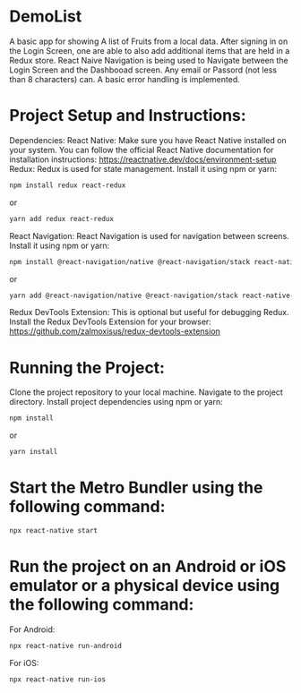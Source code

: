 # DemoList
A basic app for showing A list of Fruits from a local data. After signing in on the Login Screen, one are able to also add additional items that are held in a Redux store. React Naive Navigation is being used to Navigate between the Login Screen and the Dashbooad screen. Any email or Passord (not less than 8 characters) can. A basic error handling is implemented. 

# Project Setup and Instructions:
Dependencies:
React Native: Make sure you have React Native installed on your system. You can follow the official React Native documentation for installation instructions: https://reactnative.dev/docs/environment-setup
Redux: Redux is used for state management. Install it using npm or yarn:
```bash
npm install redux react-redux
```
or
```bash
yarn add redux react-redux
```
React Navigation: React Navigation is used for navigation between screens. Install it using npm or yarn:
```bash
npm install @react-navigation/native @react-navigation/stack react-native-reanimated react-native-gesture-handler react-native-screens react-native-safe-area-context @react-native-community/viewpager
```
or
```bash
yarn add @react-navigation/native @react-navigation/stack react-native-reanimated react-native-gesture-handler react-native-screens react-native-safe-area-context @react-native-community/viewpager
```
Redux DevTools Extension: This is optional but useful for debugging Redux. Install the Redux DevTools Extension for your browser: https://github.com/zalmoxisus/redux-devtools-extension

# Running the Project:
Clone the project repository to your local machine.
Navigate to the project directory.
Install project dependencies using npm or yarn:
```bash
npm install
```
or
```bash
yarn install
```
# Start the Metro Bundler using the following command:
```bash
npx react-native start
```
# Run the project on an Android or iOS emulator or a physical device using the following command:
For Android:
```bash
npx react-native run-android
```
For iOS:
```bash
npx react-native run-ios
```
